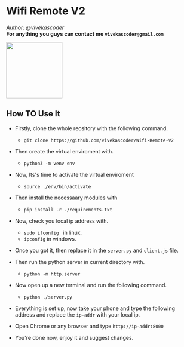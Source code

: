 # Wifi Remote V2
*Author: @vivekascoder*\
**For anything you guys can contact me `vivekascoder@gmail.com`**

<img src="https://raw.githubusercontent.com/vivekascoder/Wifi-Remote-V2/master/Screenshot_20200712_225124.jpg" width="150" />


## How TO Use It
- Firstly, clone the whole reository with the following command.
  - `git clone https://github.com/vivekascoder/Wifi-Remote-V2`
- Then create the virtual enviroment with.
  - `python3 -m venv env`
- Now, Its's time to activate the virtual enviroment
  - `source ./env/bin/activate`
- Then install the necessaary modules with
  - `pip install -r ./requirements.txt`

- Now, check you local ip address with.
  - `sudo ifconfig ` in linux.
  - `ipconfig` in windows.
- Once you got it, then replace it in the `server.py` and `client.js` file.
- Then run the python server in current directory with.
  - `python -m http.server`
- Now open up a new terminal and run the following command.
  - `python ./server.py`
- Everything is set up, now take your phone and type the following address and replace the `ip-addr` with your local ip.
- Open Chrome or any browser and type `http://ip-addr:8000`
- You're done now, enjoy it and suggest changes.
